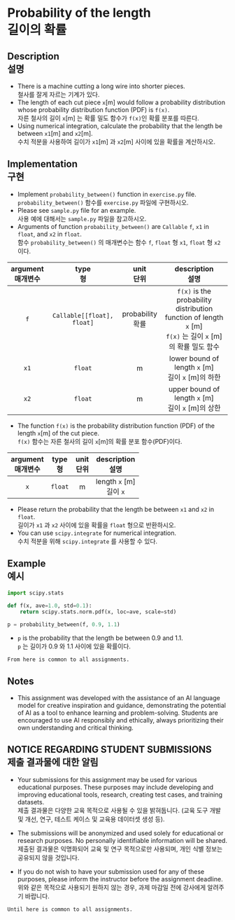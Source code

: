 
# Probability of the length<br>길이의 확률

## Description<br>설명

* There is a machine cutting a long wire into shorter pieces.<br>철사를 잘게 자르는 기계가 있다.
* The length of each cut piece `x`[m] would follow a probability distribution whose probability distribution function (PDF) is `f(x)`.<br>자른 철사의 길이 `x`[m] 는 확률 밀도 함수가 `f(x)`인 확률 분포를 따른다.
* Using numerical integration, calculate the probability that the length be between `x1`[m] and `x2`[m].<br>수치 적분을 사용하여 길이가 `x1`[m] 과 `x2`[m] 사이에 있을 확률을 계산하시오.

## Implementation<br>구현

* Implement `probability_between()` function in `exercise.py` file.<br>`probability_between()` 함수를 `exercise.py` 파일에 구현하시오.
* Please see `sample.py` file for an example.<br>사용 예에 대해서는 `sample.py` 파일을 참고하시오.
* Arguments of function `probability_between()` are `Callable` `f`, `x1` in `float`, and `x2` in `float`.<br>함수 `probability_between()` 의 매개변수는 함수 `f`, `float` 형 `x1`, `float` 형 `x2` 이다.

| argument<br>매개변수 | type<br>형 | unit<br>단위 | description<br>설명 |
|:-----------------:|:----------:|:----------:|:------------------:|
| `f` | `Callable[[float], float]` | probability<br>확률 | `f(x)` is the probability distribution function of length `x` [m]<br>`f(x)` 는 길이 `x` [m]의 확률 밀도 함수 |
| `x1` | `float` | m | lower bound of length `x` [m]<br>길이 `x` [m]의 하한 |
| `x2` | `float` | m | upper bound of length `x` [m]<br>길이 `x` [m]의 상한 |

* The function `f(x)` is the probability distribution function (PDF) of the length `x`[m] of the cut piece.<br>`f(x)` 함수는 자른 철사의 길이 `x`[m]의 확률 분포 함수(PDF)이다.

| argument<br>매개변수 | type<br>형 | unit<br>단위 | description<br>설명 |
|:-----------------:|:----------:|:----------:|:------------------:|
| `x` | `float` | m | length `x` [m]<br>길이 `x` |

* Please return the probability that the length be between `x1` and `x2` in `float`.<br>길이가 `x1` 과 `x2` 사이에 있을 확률을 `float` 형으로 반환하시오.
* You can use `scipy.integrate` for numerical integration.<br>수치 적분을 위해 `scipy.integrate` 를 사용할 수 있다.

## Example<br>예시
```python
import scipy.stats

def f(x, ave=1.0, std=0.1):
    return scipy.stats.norm.pdf(x, loc=ave, scale=std)

p = probability_between(f, 0.9, 1.1)
```
* `p` is the probability that the length be between 0.9 and 1.1.<br>`p` 는 길이가 0.9 와 1.1 사이에 있을 확률이다.

``From here is common to all assignments.``

## Notes

* This assignment was developed with the assistance of an AI language model for creative inspiration and guidance, demonstrating the potential of AI as a tool to enhance learning and problem-solving.  Students are encouraged to use AI responsibly and ethically, always prioritizing their own understanding and critical thinking.

## NOTICE REGARDING STUDENT SUBMISSIONS<br>제출 결과물에 대한 알림

* Your submissions for this assignment may be used for various educational purposes. These purposes may include developing and improving educational tools, research, creating test cases, and training datasets.<br>제출 결과물은 다양한 교육 목적으로 사용될 수 있을 밝혀둡니다. (교육 도구 개발 및 개선, 연구, 테스트 케이스 및 교육용 데이터셋 생성 등).

* The submissions will be anonymized and used solely for educational or research purposes. No personally identifiable information will be shared.<br>제출된 결과물은 익명화되어 교육 및 연구 목적으로만 사용되며, 개인 식별 정보는 공유되지 않을 것입니다.

* If you do not wish to have your submission used for any of these purposes, please inform the instructor before the assignment deadline.<br>위와 같은 목적으로 사용되기 원하지 않는 경우, 과제 마감일 전에 강사에게 알려주기 바랍니다.

``Until here is common to all assignments.``
